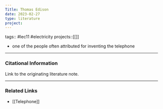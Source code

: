 ```yaml
---
Title: Thomas Edison
date: 2023-02-27
type: literature
project:
---
```

tags:: #lec11 #electricity 
projects::[[]]


- one of the people often attributed for inventing the telephone

---
### Citational Information

Link to the originating literature note.

---

### Related Links

- [[Telephone]]